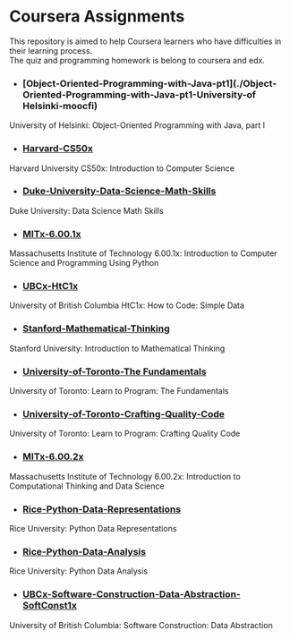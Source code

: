 # Coursera Assignments
This repository is aimed to help Coursera learners who have difficulties in their learning process.  
The quiz and programming homework is belong to coursera and edx.

- ### [Object-Oriented-Programming-with-Java-pt1](./Object-Oriented-Programming-with-Java-pt1-University-of Helsinki-moocfi)
University of Helsinki: Object-Oriented Programming with Java, part I

- ### [Harvard-CS50x](./Harvard-CS50x)
Harvard University CS50x: Introduction to Computer Science

- ### [Duke-University-Data-Science-Math-Skills](./Duke-University-Data-Science-Math-Skills)
Duke University: Data Science Math Skills

- ### [MITx-6.00.1x](./MITx-6.00.1x)
Massachusetts Institute of Technology 6.00.1x: Introduction to Computer Science and Programming Using Python

- ### [UBCx-HtC1x](./UBCx-HtC1x)
University of British Columbia HtC1x: How to Code: Simple Data

- ### [Stanford-Mathematical-Thinking](./Stanford-University-Introduction-to-Mathematical-Thinking)
Stanford University: Introduction to Mathematical Thinking

- ### [University-of-Toronto-The Fundamentals](./University-of-Toronto-The%20Fundamentals)
University of Toronto: Learn to Program: The Fundamentals

- ### [University-of-Toronto-Crafting-Quality-Code](./University-of-Toronto-Crafting-Quality-Code)
University of Toronto: Learn to Program: Crafting Quality Code

- ### [MITx-6.00.2x](./MITx-6.00.2x)
Massachusetts Institute of Technology 6.00.2x: Introduction to Computational Thinking and Data Science

- ### [Rice-Python-Data-Representations](./Rice-Python-Data-Representations)
Rice University: Python Data Representations

- ### [Rice-Python-Data-Analysis](./Rice-Python-Data-Analysis)
Rice University: Python Data Analysis

- ### [UBCx-Software-Construction-Data-Abstraction-SoftConst1x](./UBCx-Software-Construction-Data-Abstraction-SoftConst1x)
University of British Columbia: Software Construction: Data Abstraction
